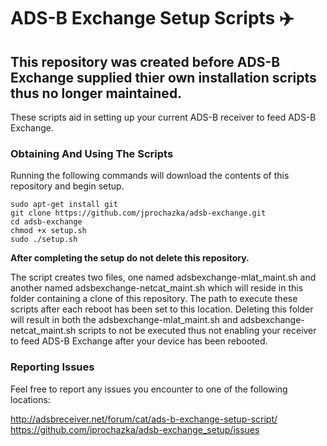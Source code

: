 # ADS-B Exchange Setup Scripts :airplane:

## This repository was created before ADS-B Exchange supplied thier own installation scripts thus no longer maintained.

These scripts aid in setting up your current ADS-B receiver to feed ADS-B Exchange.

### Obtaining And Using The Scripts

Running the following commands will download the contents of this repository and begin setup.

    sudo apt-get install git
    git clone https://github.com/jprochazka/adsb-exchange.git
    cd adsb-exchange
    chmod +x setup.sh
    sudo ./setup.sh
    
**After completing the setup do not delete this repository.**

The script creates two files, one named adsbexchange-mlat_maint.sh and another named adsbexchange-netcat_maint.sh which will reside in this folder containing a clone of this repository. The path to execute these scripts after each reboot has been set to this location. Deleting this folder will result in both the adsbexchange-mlat_maint.sh and adsbexchange-netcat_maint.sh scripts to not be executed thus not enabling your receiver to feed ADS-B Exchange after your device has been rebooted.

### Reporting Issues

Feel free to report any issues you encounter to one of the following locations:

http://adsbreceiver.net/forum/cat/ads-b-exchange-setup-script/ 
https://github.com/jprochazka/adsb-exchange_setup/issues  
